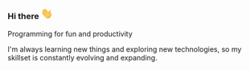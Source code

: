 ### Hi there <img src='./assets/Hi.gif' alt='Hi' width="24"/>

Programming for fun and productivity

I'm always learning new things and exploring new technologies, so my skillset is constantly evolving and expanding.


<!--
**ChandlerVer5/chandlerver5** is a ✨ _special_ ✨ repository because its `README.md` (this file) appears on your GitHub profile.

Here are some ideas to get you started:

- 🔭 I’m currently working on ...
- 🌱 I’m currently learning ...
- 👯 I’m looking to collaborate on ...
- 🤔 I’m looking for help with ...
- 💬 Ask me about ...
- 📫 How to reach me: ...
- 😄 Pronouns: ...
- ⚡ Fun fact: ...
-->
